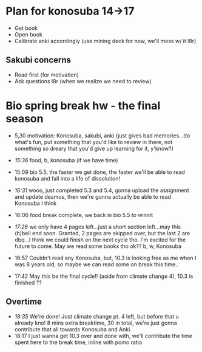 # Plan for konosuba 14->17

- Get book
- Open book
- Calibrate anki accordingly (use mining deck for now, we'll mess w/ it l8r)

## Sakubi concerns

- Read first (for motivation)
- Ask questions l8r (when we realize we need to review)

# Bio spring break hw - the final season

- 5,30 motivation: Konosuba, sakubi, anki (just gives bad memories...do what's fun, put something that you'd like to review in there, not something so dreary that you'd give up learning for it, y'know?)

- _15:36_ food, b, konosuba (if we have time)
- 15:09 bio 5.5, the faster we get done, the faster we'll be able to read konosuba and fall into a life of dissolution!
- _16:31_ wooo, just completed 5.3 and 5.4, gonna upload the assignment and update desmos, then we're gonna actually be able to read Konosuba I think
- 16:06 food break complete, we back in bio 5.5 to winnit
- _17:26_ we only have 4 pages left...just a short section left...may this (h)bell end soon. Granted, 2 pages are skipped over, but the last 2 are dbq...I think we could finish on the next cycle tho. I'm excited for the future to come. May we read some books tho ok?? b, w, Konosuba
- 16:57 Couldn't read any Konosuba, but, 10.3 is looking free as me when I was 8 years old, so maybe we can read some on break this time..
- 17:42 May this be the final cycle!! (aside from climate change 4), 10.3 is finished ??

## Overtime

- _18:35_ We're done! Just climate change pt. 4 left, but before that u already kno! 8 mins extra breaktime, 30 in total, we're just gonna contribute that all towards Konosuba and Anki.
- 18:17 I just wanna get 10.3 over and done with, we'll contribute the time spent here to the break time, inline with pomo ratio
